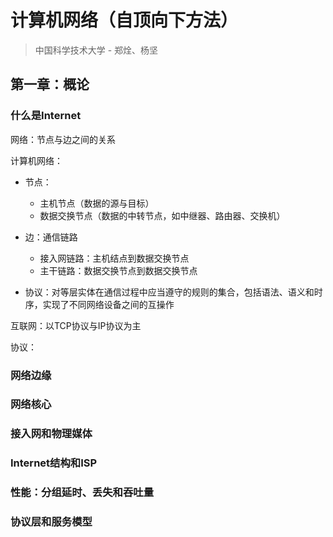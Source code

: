# 计算机网络（自顶向下方法）

>
> 中国科学技术大学 - 郑烇、杨坚
>

## 第一章：概论

### 什么是Internet

网络：节点与边之间的关系

计算机网络：

- 节点：
  - 主机节点（数据的源与目标）
  - 数据交换节点（数据的中转节点，如中继器、路由器、交换机）
- 边：通信链路
  - 接入网链路：主机结点到数据交换节点
  - 主干链路：数据交换节点到数据交换节点

- 协议：对等层实体在通信过程中应当遵守的规则的集合，包括语法、语义和时序，实现了不同网络设备之间的互操作

互联网：以TCP协议与IP协议为主

协议：

### 网络边缘

### 网络核心

### 接入网和物理媒体

### Internet结构和ISP

### 性能：分组延时、丢失和吞吐量

### 协议层和服务模型
